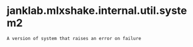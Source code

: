 # janklab.mlxshake.internal.util.system2

```text
A version of system that raises an error on failure

```

